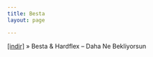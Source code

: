 ```yaml
---
title: Besta
layout: page

---
```

<a href="https://cloud.mail.ru/public/6d9c6e361045/Besta%20%26%20Hardflex%20-%20Daha%20Ne%20Bekliyorsun" target="_blank">[indir]</a>  »  Besta & Hardflex &#8211; Daha Ne Bekliyorsun